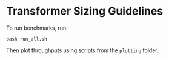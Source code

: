 # Transformer Sizing Guidelines

To run benchmarks, run:

`bash run_all.sh`

Then plot throughputs using scripts from the `plotting` folder.